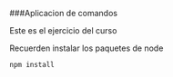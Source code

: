 ###Aplicacion de comandos

Este es el ejercicio del curso

Recuerden instalar los paquetes de node

```
npm install

```